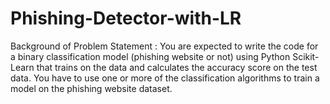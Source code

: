 # Phishing-Detector-with-LR
Background of Problem Statement :  You are expected to write the code for a binary classification model (phishing website or not) using Python Scikit-Learn that trains on the data and calculates the accuracy score on the test data. You have to use one or more of the classification algorithms to train a model on the phishing website dataset.
